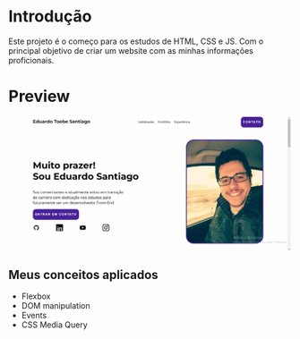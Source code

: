 # Introdução

Este projeto é o começo para os estudos de HTML, CSS e JS.
Com o principal objetivo de criar um website com as minhas informações proficionais.

# Preview

<img src="https://github.com/EdSantiag0/site-portfolio/blob/main/preview.png">

## Meus conceitos aplicados

- Flexbox
- DOM manipulation
- Events
- CSS Media Query
